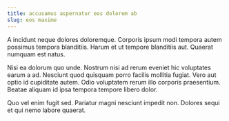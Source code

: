 ```yaml
---
title: accusamus aspernatur eos dolorem ab
slug: eos maxime
---
```


A incidunt neque dolores doloremque. Corporis ipsum modi tempora autem possimus tempora blanditiis. Harum et ut tempore blanditiis aut. Quaerat numquam est natus.

Nisi ea dolorum quo unde. Nostrum nisi ad rerum eveniet hic voluptates earum a ad. Nesciunt quod quisquam porro facilis mollitia fugiat. Vero aut optio id cupiditate autem. Odio voluptatem rerum illo corporis praesentium. Beatae aliquam id ipsa tempora tempore libero dolor.

Quo vel enim fugit sed. Pariatur magni nesciunt impedit non. Dolores sequi et qui nemo labore quaerat.
